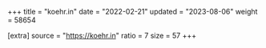+++
title = "koehr.in"
date = "2022-02-21"
updated = "2023-08-06"
weight = 58654

[extra]
source = "https://koehr.in"
ratio = 7
size = 57
+++
